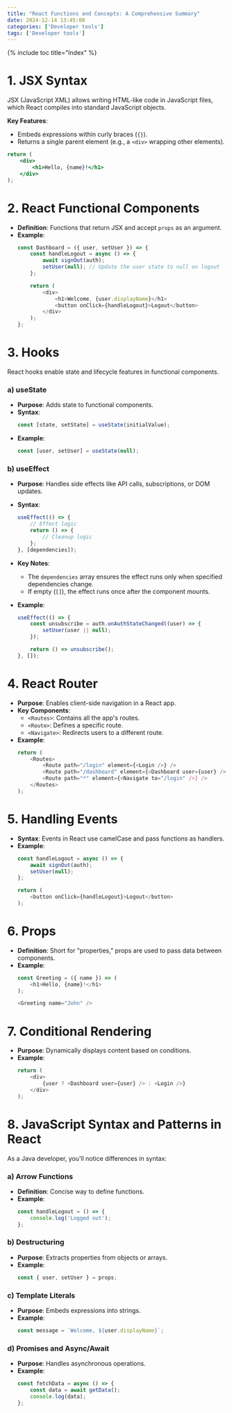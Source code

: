```yaml
---
title: "React Functions and Concepts: A Comprehensive Summary"
date: 2024-12-14 13:45:00
categories: ['Developer tools']
tags: ['Developer tools']
---
```

{% include toc title="Index" %}


# 1. **JSX Syntax**
JSX (JavaScript XML) allows writing HTML-like code in JavaScript files, which 
React compiles into standard JavaScript objects.

**Key Features**:
  - Embeds expressions within curly braces (`{}`).
  - Returns a single parent element (e.g., a `<div>` wrapping other elements).
  ```jsx
  return (
      <div>
          <h1>Hello, {name}!</h1>
      </div>
  );
  ```

# 2. **React Functional Components**
- **Definition**: Functions that return JSX and accept `props` as an argument.
- **Example**:
  ```javascript
  const Dashboard = ({ user, setUser }) => {
      const handleLogout = async () => {
          await signOut(auth);
          setUser(null); // Update the user state to null on logout
      };

      return (
          <div>
              <h1>Welcome, {user.displayName}</h1>
              <button onClick={handleLogout}>Logout</button>
          </div>
      );
  };
  ```

# 3. **Hooks**
React hooks enable state and lifecycle features in functional components.

### a) **useState**
- **Purpose**: Adds state to functional components.
- **Syntax**:
  ```javascript
  const [state, setState] = useState(initialValue);
  ```
- **Example**:
  ```javascript
  const [user, setUser] = useState(null);
  ```

### b) **useEffect**
- **Purpose**: Handles side effects like API calls, subscriptions, or DOM updates.
- **Syntax**:
  ```javascript
  useEffect(() => {
      // Effect logic
      return () => {
          // Cleanup logic
      };
  }, [dependencies]);
  ```
- **Key Notes**:
    - The `dependencies` array ensures the effect runs only when specified dependencies change.
    - If empty (`[]`), the effect runs once after the component mounts.

- **Example**:
  ```javascript
  useEffect(() => {
      const unsubscribe = auth.onAuthStateChanged((user) => {
          setUser(user || null);
      });

      return () => unsubscribe();
  }, []);
  ```

# 4. **React Router**
- **Purpose**: Enables client-side navigation in a React app.
- **Key Components**:
    - `<Routes>`: Contains all the app's routes.
    - `<Route>`: Defines a specific route.
    - `<Navigate>`: Redirects users to a different route.
- **Example**:
  ```javascript
  return (
      <Routes>
          <Route path="/login" element={<Login />} />
          <Route path="/dashboard" element={<Dashboard user={user} />} />
          <Route path="*" element={<Navigate to="/login" />} />
      </Routes>
  );
  ```

# 5. **Handling Events**
- **Syntax**: Events in React use camelCase and pass functions as handlers.
- **Example**:
  ```javascript
  const handleLogout = async () => {
      await signOut(auth);
      setUser(null);
  };

  return (
      <button onClick={handleLogout}>Logout</button>
  );
  ```

# 6. **Props**
- **Definition**: Short for "properties," props are used to pass data between components.
- **Example**:
  ```javascript
  const Greeting = ({ name }) => (
      <h1>Hello, {name}!</h1>
  );

  <Greeting name="John" />
  ```

# 7. **Conditional Rendering**
- **Purpose**: Dynamically displays content based on conditions.
- **Example**:
  ```javascript
  return (
      <div>
          {user ? <Dashboard user={user} /> : <Login />}
      </div>
  );
  ```

# 8. **JavaScript Syntax and Patterns in React**
As a Java developer, you'll notice differences in syntax:

### a) **Arrow Functions**
- **Definition**: Concise way to define functions.
- **Example**:
  ```javascript
  const handleLogout = () => {
      console.log('Logged out');
  };
  ```

### b) **Destructuring**
- **Purpose**: Extracts properties from objects or arrays.
- **Example**:
  ```javascript
  const { user, setUser } = props;
  ```

### c) **Template Literals**
- **Purpose**: Embeds expressions into strings.
- **Example**:
  ```javascript
  const message = `Welcome, ${user.displayName}`;
  ```

### d) **Promises and Async/Await**
- **Purpose**: Handles asynchronous operations.
- **Example**:
  ```javascript
  const fetchData = async () => {
      const data = await getData();
      console.log(data);
  };
  ```

